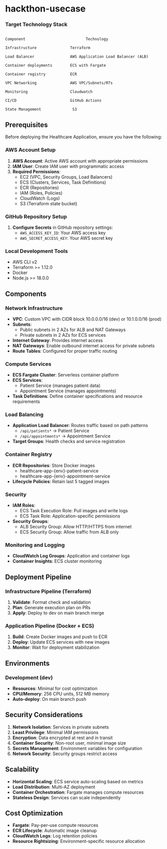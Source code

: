 # hackthon-usecase


### Target Technology Stack 

```

Component                           Technology 

Infrastructure               Terraform 

Load Balancer                AWS Application Load Balancer (ALB) 

Container deployments        ECS with Fargate

Container registry           ECR

VPC Networking               AWS VPC/Subnets/RTs 

Monitoring                   Cloudwatch

CI/CD                        GitHub Actions 

State Management              S3 

```

## Prerequisites

Before deploying the Healthcare Application, ensure you have the following:

### AWS Account Setup
1. **AWS Account**: Active AWS account with appropriate permissions
2. **IAM User**: Create IAM user with programmatic access
3. **Required Permissions**:
   - EC2 (VPC, Security Groups, Load Balancers)
   - ECS (Clusters, Services, Task Definitions)
   - ECR (Repositories)
   - IAM (Roles, Policies)
   - CloudWatch (Logs)
   - S3 (Terraform state bucket)

### GitHub Repository Setup
1. **Configure Secrets** in GitHub repository settings:
   - `AWS_ACCESS_KEY_ID`: Your AWS access key
   - `AWS_SECRET_ACCESS_KEY`: Your AWS secret key

### Local Development Tools
- AWS CLI v2
- Terraform >= 1.12.0
- Docker
- Node.js >= 18.0.0


## Components

### Network Infrastructure
- **VPC**: Custom VPC with CIDR block 10.0.0.0/16 (dev) or 10.1.0.0/16 (prod)
- **Subnets**: 
  - Public subnets in 2 AZs for ALB and NAT Gateways
  - Private subnets in 2 AZs for ECS services
- **Internet Gateway**: Provides internet access
- **NAT Gateways**: Enable outbound internet access for private subnets
- **Route Tables**: Configured for proper traffic routing

### Compute Services
- **ECS Fargate Cluster**: Serverless container platform
- **ECS Services**: 
  - Patient Service (manages patient data)
  - Appointment Service (manages appointments)
- **Task Definitions**: Define container specifications and resource requirements

### Load Balancing
- **Application Load Balancer**: Routes traffic based on path patterns
  - `/api/patients*` → Patient Service
  - `/api/appointments*` → Appointment Service
- **Target Groups**: Health checks and service registration

### Container Registry
- **ECR Repositories**: Store Docker images
  - healthcare-app-{env}-patient-service
  - healthcare-app-{env}-appointment-service
- **Lifecycle Policies**: Retain last 5 tagged images

### Security
- **IAM Roles**:
  - ECS Task Execution Role: Pull images and write logs
  - ECS Task Role: Application-specific permissions
- **Security Groups**:
  - ALB Security Group: Allow HTTP/HTTPS from internet
  - ECS Security Group: Allow traffic from ALB only


### Monitoring and Logging
- **CloudWatch Log Groups**: Application and container logs
- **Container Insights**: ECS cluster monitoring



## Deployment Pipeline

### Infrastructure Pipeline (Terraform)
1. **Validate**: Format check and validation
2. **Plan**: Generate execution plan on PRs
3. **Apply**: Deploy to dev on main branch merge

### Application Pipeline (Docker + ECS)
1. **Build**: Create Docker images and push to ECR
2. **Deploy**: Update ECS services with new images
3. **Monitor**: Wait for deployment stabilization

## Environments

### Development (dev)
- **Resources**: Minimal for cost optimization
- **CPU/Memory**: 256 CPU units, 512 MB memory
- **Auto-deploy**: On main branch push


## Security Considerations

1. **Network Isolation**: Services in private subnets
2. **Least Privilege**: Minimal IAM permissions
3. **Encryption**: Data encrypted at rest and in transit
4. **Container Security**: Non-root user, minimal image size
5. **Secrets Management**: Environment variables for configuration
6. **Network Security**: Security groups restrict access

## Scalability

- **Horizontal Scaling**: ECS service auto-scaling based on metrics
- **Load Distribution**: Multi-AZ deployment
- **Container Orchestration**: Fargate manages compute resources
- **Stateless Design**: Services can scale independently

## Cost Optimization

- **Fargate**: Pay-per-use compute resources
- **ECR Lifecycle**: Automatic image cleanup
- **CloudWatch Logs**: Log retention policies
- **Resource Rightsizing**: Environment-specific resource allocation